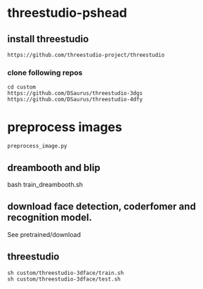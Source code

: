 # threestudio-pshead

## install threestudio
```
https://github.com/threestudio-project/threestudio
```

### clone following repos

```
cd custom
https://github.com/DSaurus/threestudio-3dgs
https://github.com/DSaurus/threestudio-4dfy
```

# preprocess images
```
preprocess_image.py
```
## dreambooth and blip
bash train_dreambooth.sh 

## download face detection, coderfomer and recognition model.
See pretrained/download

## threestudio
```
sh custom/threestudio-3dface/train.sh 
sh custom/threestudio-3dface/test.sh 
```
